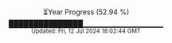 <p align="center">
⏳Year Progress (52.94 %)<br>
███████████████▁▁▁▁▁▁▁▁▁▁▁▁▁▁▁ <br>
<sub>Updated: Fri, 12 Jul 2024 18:02:44 GMT</sub>
</p>

